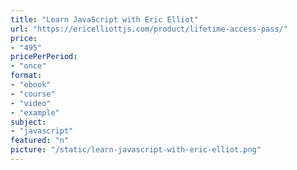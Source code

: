 ```yaml
---
title: "Learn JavaScript with Eric Elliot"
url: "https://ericelliottjs.com/product/lifetime-access-pass/"
price: 
- "495"
pricePerPeriod: 
- "once"
format: 
- "ebook"
- "course"
- "video"
- "example"
subject: 
- "javascript"
featured: "n"
picture: "/static/learn-javascript-with-eric-elliot.png"
---
```

